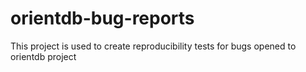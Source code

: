 # orientdb-bug-reports
This project is used to create reproducibility tests for bugs opened to orientdb project
